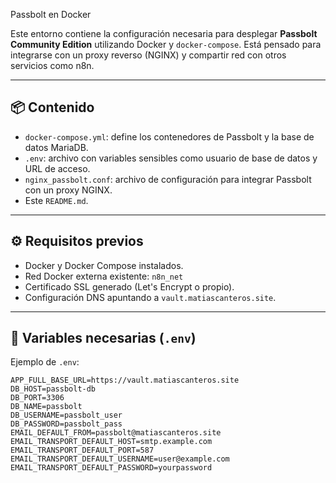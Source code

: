 Passbolt en Docker

Este entorno contiene la configuración necesaria para desplegar **Passbolt Community Edition** utilizando Docker y `docker-compose`. Está pensado para integrarse con un proxy reverso (NGINX) y compartir red con otros servicios como n8n.

---

## 📦 Contenido

- `docker-compose.yml`: define los contenedores de Passbolt y la base de datos MariaDB.
- `.env`: archivo con variables sensibles como usuario de base de datos y URL de acceso.
- `nginx_passbolt.conf`: archivo de configuración para integrar Passbolt con un proxy NGINX.
- Este `README.md`.

---

## ⚙️ Requisitos previos

- Docker y Docker Compose instalados.
- Red Docker externa existente: `n8n_net`
- Certificado SSL generado (Let's Encrypt o propio).
- Configuración DNS apuntando a `vault.matiascanteros.site`.

---

## 📝 Variables necesarias (`.env`)

Ejemplo de `.env`:

```env
APP_FULL_BASE_URL=https://vault.matiascanteros.site
DB_HOST=passbolt-db
DB_PORT=3306
DB_NAME=passbolt
DB_USERNAME=passbolt_user
DB_PASSWORD=passbolt_pass
EMAIL_DEFAULT_FROM=passbolt@matiascanteros.site
EMAIL_TRANSPORT_DEFAULT_HOST=smtp.example.com
EMAIL_TRANSPORT_DEFAULT_PORT=587
EMAIL_TRANSPORT_DEFAULT_USERNAME=user@example.com
EMAIL_TRANSPORT_DEFAULT_PASSWORD=yourpassword
